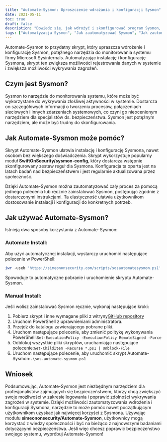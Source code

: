```yaml
---
title: "Automate-Sysmon: Uproszczenie wdrażania i konfiguracji Sysmon"
date: 2021-05-11
toc: true
draft: false
description: "Dowiedz się, jak wdrożyć i skonfigurować program Sysmon, aby poprawić bezpieczeństwo systemu za pomocą skryptu Automate-Sysmon, który upraszcza ten proces nawet dla początkujących użytkowników."
tags: ["Automatyzacja Sysmon", "Jak zautomatyzować Sysmon", "Jak zautomatyzować konfigurację Sysmon", "Jak zainstalować Sysmon", "Powershell", "Skrypt", "Wdrożenie Sysmon", "Konfiguracja Sysmon", "Sysmon Logging", "Wykrywanie zagrożeń", "Złośliwe działanie", "SwiftOnSecurity sysmon-config", "Microsoft Sysinternals", "Repozytorium GitHub", "BHIS", "Monitorowanie systemu", "Badania nad bezpieczeństwem", "Tworzenie procesu", "Połączenia sieciowe"]
---
```


Automate-Sysmon to przydatny skrypt, który upraszcza wdrożenie i konfigurację Sysmon, potężnego narzędzia do monitorowania systemu firmy Microsoft Sysinternals. Automatyzując instalację i konfigurację Sysmona, skrypt ten zwiększa możliwości rejestrowania danych w systemie i zwiększa możliwości wykrywania zagrożeń.

## Czym jest Sysmon?

Sysmon to narzędzie do monitorowania systemu, które może być wykorzystane do wykrywania złośliwej aktywności w systemie. Dostarcza on szczegółowych informacji o tworzeniu procesów, połączeniach sieciowych i innych zdarzeniach systemowych, co czyni go nieocenionym narzędziem dla specjalistów ds. bezpieczeństwa. Sysmon jest potężnym narzędziem, ale może być trudny do skonfigurowania.

## Jak Automate-Sysmon może pomóc?

Skrypt Automate-Sysmon ułatwia instalację i konfigurację Sysmona, nawet osobom bez większego doświadczenia. Skrypt wykorzystuje popularny moduł **SwiftOnSecurity/sysmon-config**, który dostarcza wstępnie skonfigurowany zestaw reguł dla Sysmona. Konfiguracja ta oparta jest na latach badań nad bezpieczeństwem i jest regularnie aktualizowana przez społeczność.

Dzięki Automate-Sysmon można zautomatyzować cały proces za pomocą jednego polecenia lub ręcznie zainstalować Sysmon, postępując zgodnie z dostarczonymi instrukcjami. Ta elastyczność ułatwia użytkownikom dostosowanie instalacji i konfiguracji do konkretnych potrzeb.

## Jak używać Automate-Sysmon?

Istnieją dwa sposoby korzystania z Automate-Sysmon:

### Automate Install:

Aby użyć automatycznej instalacji, wystarczy uruchomić następujące polecenie w PowerShell:
```powershell
iwr -useb 'https://simeononsecurity.com/scripts/sosautomatesysmon.ps1'|iex
```

Spowoduje to automatyczne pobranie i uruchomienie skryptu Automate-Sysmon.

### Manual Install:

Jeśli wolisz zainstalować Sysmon ręcznie, wykonaj następujące kroki:

1. Pobierz skrypt i inne wymagane pliki z witryny[GitHub repository](https://github.com/simeononsecurity/Automate-Sysmon)
2. Uruchom PowerShell z uprawnieniami administratora.
3. Przejdź do katalogu zawierającego pobrane pliki.
4. Uruchom następujące polecenie, aby zmienić politykę wykonywania PowerShell:```Set-ExecutionPolicy -ExecutionPolicy RemoteSigned -Force```
5. Odblokuj wszystkie pliki skryptów, uruchamiając następujące polecenie:```Get-ChildItem -Recurse *.ps1 | Unblock-File```
6. Uruchom następujące polecenie, aby uruchomić skrypt Automate-Sysmon:```.\sos-automate-sysmon.ps1```


## Wniosek

Podsumowując, Automate-Sysmon jest niezbędnym narzędziem dla profesjonalistów zajmujących się bezpieczeństwem, którzy chcą zwiększyć swoje możliwości w zakresie logowania i poprawić zdolności wykrywania zagrożeń w systemie. Dzięki możliwości zautomatyzowania wdrożenia i konfiguracji Sysmona, narzędzie to może pomóc nawet początkującym użytkownikom uzyskać jak najwięcej korzyści z Sysmona. Używając modułu **simeononsecurity/Automate-Sysmon**, użytkownicy mogą korzystać z wiedzy społeczności i być na bieżąco z najnowszymi badaniami dotyczącymi bezpieczeństwa. Jeśli więc chcesz poprawić bezpieczeństwo swojego systemu, wypróbuj Automate-Sysmon!



